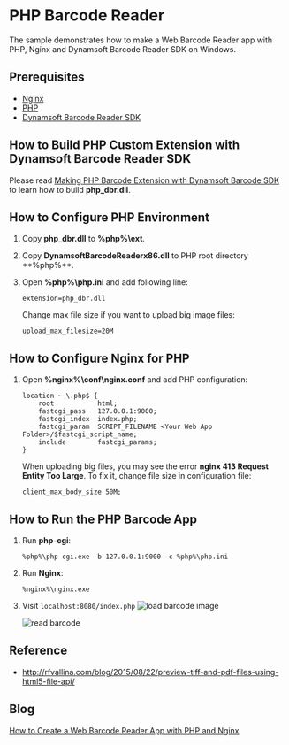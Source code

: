 # PHP Barcode Reader
The sample demonstrates how to make a Web Barcode Reader app with PHP, Nginx and Dynamsoft Barcode Reader SDK on Windows.

Prerequisites
-------------
* [Nginx][1]
* [PHP][2]
* [Dynamsoft Barcode Reader SDK][3]

How to Build PHP Custom Extension with Dynamsoft Barcode Reader SDK
-------------------------------------------------------------------
Please read [Making PHP Barcode Extension with Dynamsoft Barcode SDK][4] to learn how to build **php_dbr.dll**.

How to Configure PHP Environment
---------------------------------
1. Copy **php_dbr.dll** to **%php%\ext**.
2. Copy **DynamsoftBarcodeReaderx86.dll** to PHP root directory **%php%\**.
3. Open **%php%\php.ini** and add following line:

    ```
    extension=php_dbr.dll
    ```
    Change max file size if you want to upload big image files:

    ```
    upload_max_filesize=20M
    ```

How to Configure Nginx for PHP
-------------------------------------------------------
1. Open **%nginx%\conf\nginx.conf** and add PHP configuration:

    ```
    location ~ \.php$ {
        root           html;
        fastcgi_pass   127.0.0.1:9000;
        fastcgi_index  index.php;
        fastcgi_param  SCRIPT_FILENAME <Your Web App Folder>/$fastcgi_script_name;
        include        fastcgi_params;
    }
    ```
    When uploading big files, you may see the error **nginx 413 Request Entity Too Large**. To fix it, change file size in configuration file:

    ```
    client_max_body_size 50M;
    ```

How to Run the PHP Barcode App
------------------------------
1. Run **php-cgi**:

    ```
    %php%\php-cgi.exe -b 127.0.0.1:9000 -c %php%\php.ini
    ```
2. Run **Nginx**:

    ```
    %nginx%\nginx.exe
    ```
3. Visit ``localhost:8080/index.php``
    ![load barcode image](http://www.codepool.biz/wp-content/uploads/2015/11/php_dbr_upload.png)

    ![read barcode](http://www.codepool.biz/wp-content/uploads/2015/11/php_dbr_result.png)

Reference
---------
* http://rfvallina.com/blog/2015/08/22/preview-tiff-and-pdf-files-using-html5-file-api/

Blog
------
[How to Create a Web Barcode Reader App with PHP and Nginx][5]

[1]:http://nginx.org/en/download.html
[2]:http://php.net/downloads.php
[3]:http://www.dynamsoft.com/Downloads/Dynamic-Barcode-Reader-Download.aspx
[4]:http://www.codepool.biz/php-windows-barcode-reader-extension.html
[5]:http://www.codepool.biz/php-nginx-web-barcode-reader.html
